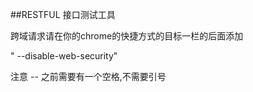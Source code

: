 ##RESTFUL 接口测试工具

跨域请求请在你的chrome的快捷方式的目标一栏的后面添加

 " --disable-web-security"
 
 注意 -- 之前需要有一个空格,不需要引号